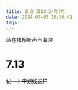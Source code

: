 ```yaml
---
title: 日记·篇13·24年7月
date: 2024-07-05 16:30:41
tags:
---
```

落在栈桥听声声海浪<!--more-->
<h1>7.13</h1>
<p><del>记一下中划线这样</del><p>
